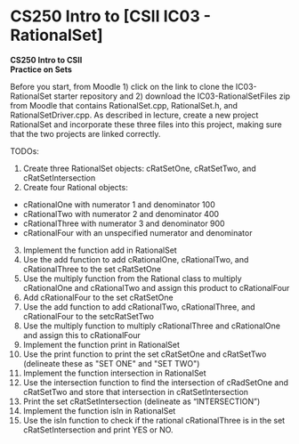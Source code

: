 # CS250 Intro to [CSII IC03 - RationalSet]

**CS250 Intro to CSII\
Practice on Sets**

Before you start, from Moodle 1) click on the link to clone the IC03-RationalSet starter repository and 2) download the IC03-RationalSetFiles zip from Moodle that contains RationalSet.cpp, RationalSet.h, and RationalSetDriver.cpp.  As described in lecture, create a new project RationalSet and incorporate these three files into this project, making sure that the two projects are linked correctly.  

TODOs:
1. Create three RationalSet objects: cRatSetOne, cRatSetTwo, and cRatSetIntersection
2. Create four Rational objects: 
* cRationalOne with numerator 1 and denominator 100
* cRationalTwo with numerator 2 and denominator 400
* cRationalThree with numerator 3 and denominator 900
* cRationalFour with an unspecified numerator and denominator
3. Implement the function add in RationalSet
4. Use the add function to add cRationalOne, cRationalTwo, and cRationalThree to the set cRatSetOne
5. Use the multiply function from the Rational class to multiply cRationalOne and cRationalTwo and assign this product to cRationalFour
6. Add cRationalFour to the set cRatSetOne
7. Use the add function to add cRationalTwo, cRationalThree, and cRationalFour to the setcRatSetTwo
8. Use the multiply function to multiply cRationalThree and cRationalOne and assign this to cRationalFour
9. Implement the function print in RationalSet
10. Use the print function to print the set cRatSetOne and cRatSetTwo (delineate these as "SET ONE" and "SET TWO")
11. Implement the function intersection in RationalSet
12. Use the intersection function to find the intersection of cRadSetOne and cRatSetTwo and store that intersection in cRatSetIntersection
13. Print the set cRatSetIntersection (delineate as “INTERSECTION”) 
14. Implement the function isIn in RationalSet
15. Use the isIn function to check if the rational cRationalThree is in the set  cRatSetIntersection and print YES or NO. 
